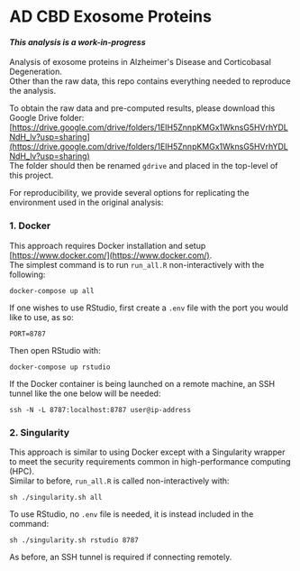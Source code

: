 <!---
Copyright 2019-2022 Emir Turkes, Stephanie Fowler, UK DRI at UCL, Columbia University Medical Center

Licensed under the Apache License, Version 2.0 (the "License");
you may not use this file except in compliance with the License.
You may obtain a copy of the License at

    http://www.apache.org/licenses/LICENSE-2.0

Unless required by applicable law or agreed to in writing, software
distributed under the License is distributed on an "AS IS" BASIS,
WITHOUT WARRANTIES OR CONDITIONS OF ANY KIND, either express or implied.
See the License for the specific language governing permissions and
limitations under the License.
-->

# AD CBD Exosome Proteins
#### *This analysis is a work-in-progress*

Analysis of exosome proteins in Alzheimer's Disease and Corticobasal Degeneration.  
Other than the raw data, this repo contains everything needed to reproduce the analysis.

To obtain the raw data and pre-computed results, please download this Google Drive folder:  
[https://drive.google.com/drive/folders/1EIH5ZnnpKMGx1WknsG5HVrhYDLNdH_lv?usp=sharing](https://drive.google.com/drive/folders/1EIH5ZnnpKMGx1WknsG5HVrhYDLNdH_lv?usp=sharing)  
The folder should then be renamed `gdrive` and placed in the top-level of this project.

For reproducibility, we provide several options for replicating the environment used in the original analysis:

### 1. Docker

This approach requires Docker installation and setup [https://www.docker.com/](https://www.docker.com/).  
The simplest command is to run `run_all.R` non-interactively with the following:

```
docker-compose up all
```

If one wishes to use RStudio, first create a `.env` file with the port you would like to use, as so:

```
PORT=8787
```

Then open RStudio with:

```
docker-compose up rstudio
```

If the Docker container is being launched on a remote machine, an SSH tunnel like the one below will be needed:

```
ssh -N -L 8787:localhost:8787 user@ip-address
```

### 2. Singularity

This approach is similar to using Docker except with a Singularity wrapper to meet the security requirements common in high-performance computing (HPC).  
Similar to before, `run_all.R` is called non-interactively with:

```
sh ./singularity.sh all
```

To use RStudio, no `.env` file is needed, it is instead included in the command:

```
sh ./singularity.sh rstudio 8787
```

As before, an SSH tunnel is required if connecting remotely.
